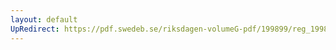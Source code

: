 ```yaml
---
layout: default
UpRedirect: https://pdf.swedeb.se/riksdagen-volumeG-pdf/199899/reg_199899/reg_199899_0403.pdf
---
```

